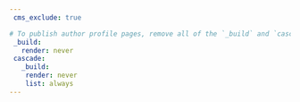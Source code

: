 ```yaml
---
 cms_exclude: true

# To publish author profile pages, remove all of the `_build` and `cascade` settings below.
 _build:
   render: never
 cascade:
   _build:
    render: never
    list: always
---
```

